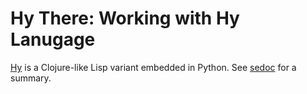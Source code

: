 Hy There: Working  with Hy Lanugage
===================================

[Hy] is a Clojure-like Lisp variant embedded in Python.
See [sedoc] for a summary.



[Hy]: http://docs.hylang.org/en/stable/
[sedoc]: https://github.com/0cjs/sedoc/tree/master/lang/hy
